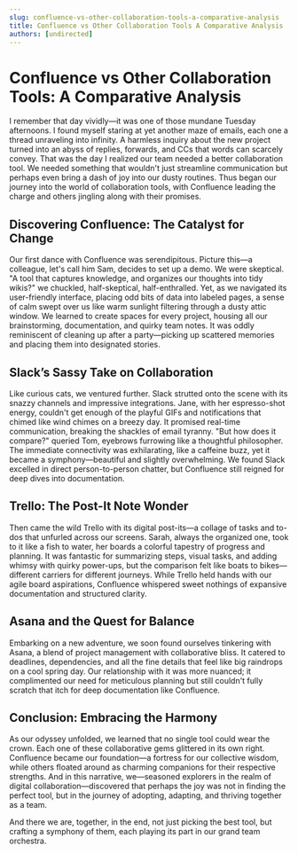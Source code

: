 ```yaml
---
slug: confluence-vs-other-collaboration-tools-a-comparative-analysis
title: Confluence vs Other Collaboration Tools A Comparative Analysis
authors: [undirected]
---
```


# Confluence vs Other Collaboration Tools: A Comparative Analysis

I remember that day vividly—it was one of those mundane Tuesday afternoons. I found myself staring at yet another maze of emails, each one a thread unraveling into infinity. A harmless inquiry about the new project turned into an abyss of replies, forwards, and CCs that words can scarcely convey. That was the day I realized our team needed a better collaboration tool. We needed something that wouldn't just streamline communication but perhaps even bring a dash of joy into our dusty routines. Thus began our journey into the world of collaboration tools, with Confluence leading the charge and others jingling along with their promises.

## Discovering Confluence: The Catalyst for Change

Our first dance with Confluence was serendipitous. Picture this—a colleague, let's call him Sam, decides to set up a demo. We were skeptical. "A tool that captures knowledge, and organizes our thoughts into tidy wikis?" we chuckled, half-skeptical, half-enthralled. Yet, as we navigated its user-friendly interface, placing odd bits of data into labeled pages, a sense of calm swept over us like warm sunlight filtering through a dusty attic window. We learned to create spaces for every project, housing all our brainstorming, documentation, and quirky team notes. It was oddly reminiscent of cleaning up after a party—picking up scattered memories and placing them into designated stories.

## Slack’s Sassy Take on Collaboration

Like curious cats, we ventured further. Slack strutted onto the scene with its snazzy channels and impressive integrations. Jane, with her espresso-shot energy, couldn't get enough of the playful GIFs and notifications that chimed like wind chimes on a breezy day. It promised real-time communication, breaking the shackles of email tyranny. "But how does it compare?" queried Tom, eyebrows furrowing like a thoughtful philosopher. The immediate connectivity was exhilarating, like a caffeine buzz, yet it became a symphony—beautiful and slightly overwhelming. We found Slack excelled in direct person-to-person chatter, but Confluence still reigned for deep dives into documentation.

## Trello: The Post-It Note Wonder

Then came the wild Trello with its digital post-its—a collage of tasks and to-dos that unfurled across our screens. Sarah, always the organized one, took to it like a fish to water, her boards a colorful tapestry of progress and planning. It was fantastic for summarizing steps, visual tasks, and adding whimsy with quirky power-ups, but the comparison felt like boats to bikes—different carriers for different journeys. While Trello held hands with our agile board aspirations, Confluence whispered sweet nothings of expansive documentation and structured clarity.

## Asana and the Quest for Balance

Embarking on a new adventure, we soon found ourselves tinkering with Asana, a blend of project management with collaborative bliss. It catered to deadlines, dependencies, and all the fine details that feel like big raindrops on a cool spring day. Our relationship with it was more nuanced; it complimented our need for meticulous planning but still couldn't fully scratch that itch for deep documentation like Confluence.

## Conclusion: Embracing the Harmony

As our odyssey unfolded, we learned that no single tool could wear the crown. Each one of these collaborative gems glittered in its own right. Confluence became our foundation—a fortress for our collective wisdom, while others floated around as charming companions for their respective strengths. And in this narrative, we—seasoned explorers in the realm of digital collaboration—discovered that perhaps the joy was not in finding the perfect tool, but in the journey of adopting, adapting, and thriving together as a team.

And there we are, together, in the end, not just picking the best tool, but crafting a symphony of them, each playing its part in our grand team orchestra.